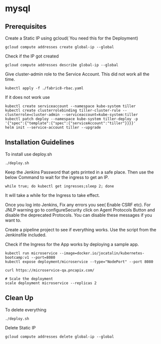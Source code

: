 # mysql

## Prerequisites

Create a Static IP using gcloud( You need this for the Deployment)
```
gcloud compute addresses create global-ip --global
```
Check if the IP got created
```
gcloud compute addresses describe global-ip --global
```
Give cluster-admin role to the Service Account. This did not work all the time.
```
kubectl apply -f ./fabric8-rbac.yaml
```
If it does not work use 
```
kubectl create serviceaccount --namespace kube-system tiller
kubectl create clusterrolebinding tiller-cluster-rule --clusterrole=cluster-admin --serviceaccount=kube-system:tiller
kubectl patch deploy --namespace kube-system tiller-deploy -p '{"spec":{"template":{"spec":{"serviceAccount":"tiller"}}}}'      
helm init --service-account tiller --upgrade
```

## Installation Guidelines

To install use deploy.sh
```
./deploy.sh
```
Keep the Jenkins Password that gets printed in a safe place. Then use the below Command to wait for the ingress to get an IP.
```
while true; do kubectl get ingresses;sleep 2; done
```
It will take a while for the Ingress to take effect.

Once you log into Jenkins, Fix any errors you see( Enable CSRF etc). For JNLP warning go to configureSecurity click on Agent Protocols Button and disable the deprecated Protocols. You can disable these messages if you want to. 

Create a pipeline project to see if everything works. Use the script from the Jenkinsfile included.

Check if the Ingress for the App works by deploying a sample app.
```
kubectl run microservice --image=docker.io/jocatalin/kubernetes-bootcamp:v1 --port=8080
kubectl expose deployment/microservice --type="NodePort" --port 8080

curl https://microservice-qa.pncapix.com/

# Scale the deployment 
scale deployment microservice --replicas 2 
```

## Clean Up

To delete everything
```
./deploy.sh
```
Delete Static IP
```
gcloud compute addresses delete global-ip --global
```
